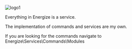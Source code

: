 ![logo1](https://dl.dropboxusercontent.com/s/iqu7wk0fzqj8onh/256px.png)

Everything in Energize is a service.

The implementation of commands and services are my own.

If you are looking for the commands navigate to Energize\Services\Commands\Modules
